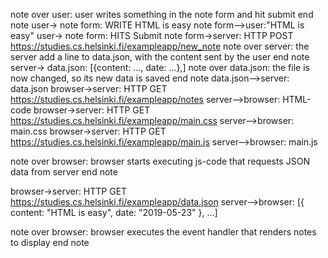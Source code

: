 note over user:
user writes something in the note form and hit submit
end note
user-> note form: WRITE HTML is easy 
note form-->user:"HTML is easy"
user-> note form: HITS Submit
note form->server: HTTP POST https://studies.cs.helsinki.fi/exampleapp/new_note
note over server:
the server add a line to data.json, with the content sent by the user
end note
server-> data.json: [{content: ..., date: ...},]
note over data.json:
the file is now changed, so its new data is saved
end note
data.json-->server: data.json
browser->server: HTTP GET https://studies.cs.helsinki.fi/exampleapp/notes
server-->browser: HTML-code
browser->server: HTTP GET https://studies.cs.helsinki.fi/exampleapp/main.css
server-->browser: main.css
browser->server: HTTP GET https://studies.cs.helsinki.fi/exampleapp/main.js
server-->browser: main.js

note over browser:
browser starts executing js-code
that requests JSON data from server 
end note

browser->server: HTTP GET https://studies.cs.helsinki.fi/exampleapp/data.json
server-->browser: [{ content: "HTML is easy", date: "2019-05-23" }, ...]

note over browser:
browser executes the event handler
that renders notes to display
end note